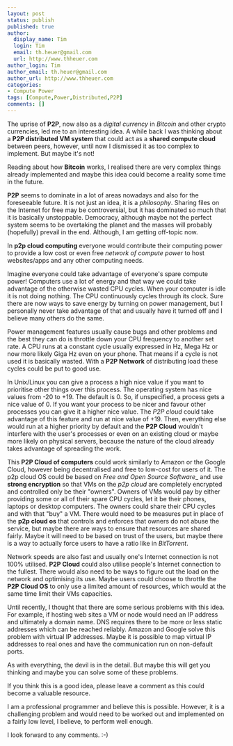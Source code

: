 ```yaml
---
layout: post
status: publish
published: true
author:
  display_name: Tim
  login: Tim
  email: th.heuer@gmail.com
  url: http://www.thheuer.com
author_login: Tim
author_email: th.heuer@gmail.com
author_url: http://www.thheuer.com
categories:
- Compute Power
tags: [Compute,Power,Distributed,P2P]
comments: []
---
```

The uprise of __P2P__, now also as a _digital currency_
in _Bitcoin_ and other crypto currencies, led me to
an interesting idea.
A while back I was thinking about a __P2P distributed VM
system__ that could act as a __shared compute cloud__
between peers, however, until now I dismissed it as
too complex to implement. But maybe it's not!

Reading about how __Bitcoin__ works, I realised there
are very complex things already implemented and maybe
this idea could become a reality some time in the
future.

__P2P__ seems to dominate in a lot of areas nowadays and also
for the foreseeable future. It is not just an idea, it is
a _philosophy_. Sharing files on the Internet for free may
be controversial, but it has dominated so much that it is
basically unstoppable. Democracy, although maybe not the
perfect system seems to be overtaking the planet and
the masses will probably (hopefully) prevail in the end.
Although, I am getting off-topic now.

In __p2p cloud computing__ everyone would contribute
their computing power to provide
a low cost or even free _network of compute power_ to host
websites/apps and any other computing needs.

Imagine everyone could take advantage of everyone's spare
compute power! Computers use a lot of energy and that way
we could take advantage of the otherwise wasted CPU cycles.
When your computer is idle it is not doing nothing. The CPU
continuously cycles through its clock. Sure there are now
ways to save energy by turning on power management, but I
personally never take advantage of that and usually have
it turned off and I believe many others do the same.

Power management features usually cause bugs and other
problems and the best they can do is throttle down your
CPU frequency to another set rate.
A CPU runs at a constant cycle usually
expressed in Hz, Mega Hz or now more likely Giga Hz even
on your phone. That means if a cycle is not used it is
basically wasted. With a __P2P Network__ of distributing load
these cycles could be put to good use.

In Unix/Linux you can give a process a high nice value
if you want to prioritise other things over this process.
The operating system has nice
values from -20 to +19. The default is 0. So, if
unspecified, a process gets a nice value of 0. If you
want your process to be nicer and favour other processes
you can give it a higher nice value. The _P2P cloud_ could
take advantage of this feature and run at nice value of +19.
Then, everything else would run at a higher priority by
default and the __P2P Cloud__ wouldn't interfere with the
user's processes or even on an existing cloud or maybe
more likely on physical servers, because the nature of
the cloud already takes advantage of spreading the work.

This __P2P Cloud of computers__ could work similarly to Amazon
or the Google Cloud, however being decentralised and free
to low-cost for users of it. The p2p cloud OS could be
based on _Free and Open Source Software__ and use __strong
encryption__ so that VMs on the _p2p cloud_ are completely
encrypted and controlled only be their "owners". Owners
of VMs would pay by either providing some or all of
their spare CPU cycles, let it be their phones, laptops or
desktop computers. The owners could share their CPU
cycles and with that "buy" a VM. There would need to be
measures put in place of the __p2p cloud os__ that controls
and enforces that owners do not abuse the service, but
maybe there are ways to ensure that resources are shared
fairly. Maybe it will need to be based on trust of the
users, but maybe there is a way to actually force users
to have a ratio like in _BitTorrent_.

Network speeds are also fast and usually
one's Internet connection is not 100% utilised. __P2P Cloud__
could also utilise people's Internet connection to the
fullest. There would also need to be ways to figure out
the load on the network and optimising its use. Maybe users
could choose to throttle the __P2P Cloud OS__ to only
use a limited amount of resources, which would at the same
time limit their VMs capacities.

Until recently, I thought that there are some serious
problems with this idea. For example, if hosting web sites
a VM or node would need an IP address and ultimately
a domain name. DNS requires there to be more or less static
addresses which can be reached reliably. Amazon and Google
solve this problem with virtual IP addresses. Maybe it is
possible to map virtual IP addresses to real ones and
have the communication run on non-default ports.

As with everything, the devil is in the detail. But maybe
this will get you thinking and maybe you can solve some
of these problems.

If you think this is a good idea, please leave a comment
as this could become a valuable resource.

I am a professional programmer and believe this is possible.
However, it is a challenging problem and would need to be
worked out and implemented on a fairly low level,
I believe, to perform well enough.

I look forward to any comments. :-)
